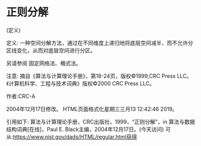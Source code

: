 # 正则分解


(定义)



定义:
一种空间分解方法，通过在不同维度上递归地将底层空间减半，而不允许分区线变化，从而对底层空间进行分区。



另请参阅
固定网格法、桶式法。



注意:
摘自《算法与计算理论手册》，第18-24页，版权©1999,CRC Press LLC。《计算机科学、工程与技术词典》版权©2000 CRC Press LLC。


作者:CRC-A







2004年12月17日修改。
HTML页面格式化星期三三月13 12:42:46 2019。



引用如下:
算法与计算理论手册，CRC出版社，1999，“正则分解”，in
算法与数据结构词典[在线]，Paul E. Black主编，2004年12月17日。(今天访问)
可从:https://www.nist.gov/dads/HTML/regular.html获得